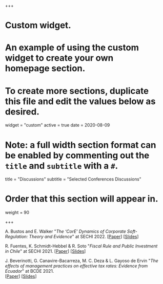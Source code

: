 +++
# Custom widget.
# An example of using the custom widget to create your own homepage section.
# To create more sections, duplicate this file and edit the values below as desired.
widget = "custom"
active = true
date = 2020-08-09

# Note: a full width section format can be enabled by commenting out the `title` and `subtitle` with a `#`.
title = "Discussions"
subtitle = "Selected Conferences Discussions"


# Order that this section will appear in.
weight = 90

+++

A. Bustos and E. Walker "*The ‘CorE’ Dynamics of Corporate Soft-Regulation: Theory and Evidence*" at SECHI 2022. [[Paper](files/bustos_walker2022.pdf)] [[Slides](files/disc_sechi2022.pdf)] 

R. Fuentes, K. Schmidt-Hebbel & R. Soto "*Fiscal Rule and Public Investment
in Chile*" at SECHI 2021. [[Paper](files/fiscal_rule_chile.pdf)] [[Slides](files/disc_sechi.pdf)] 

J. Beverinotti, G. Canavire-Bacarreza, M. C. Deza & L. Gayoso de Ervin "*The effects of management practices on effective tax rates: Evidence from Ecuador*" at BCDE 2021. <br/>
[[Paper](files/Beverinotti_etal2021.pdf)] [[Slides](files/disc_BCDE.pdf)] 

